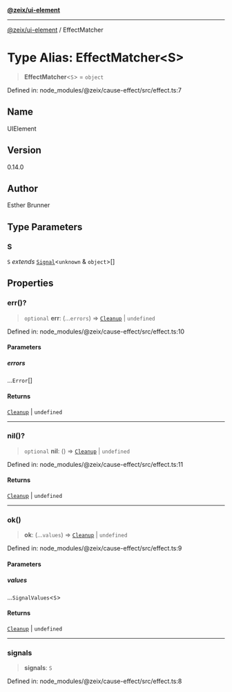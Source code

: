 [**@zeix/ui-element**](../README.md)

***

[@zeix/ui-element](../globals.md) / EffectMatcher

# Type Alias: EffectMatcher\<S\>

> **EffectMatcher**\<`S`\> = `object`

Defined in: node\_modules/@zeix/cause-effect/src/effect.ts:7

## Name

UIElement

## Version

0.14.0

## Author

Esther Brunner

## Type Parameters

### S

`S` *extends* [`Signal`](Signal.md)\<`unknown` & `object`\>[]

## Properties

### err()?

> `optional` **err**: (...`errors`) => [`Cleanup`](Cleanup.md) \| `undefined`

Defined in: node\_modules/@zeix/cause-effect/src/effect.ts:10

#### Parameters

##### errors

...`Error`[]

#### Returns

[`Cleanup`](Cleanup.md) \| `undefined`

***

### nil()?

> `optional` **nil**: () => [`Cleanup`](Cleanup.md) \| `undefined`

Defined in: node\_modules/@zeix/cause-effect/src/effect.ts:11

#### Returns

[`Cleanup`](Cleanup.md) \| `undefined`

***

### ok()

> **ok**: (...`values`) => [`Cleanup`](Cleanup.md) \| `undefined`

Defined in: node\_modules/@zeix/cause-effect/src/effect.ts:9

#### Parameters

##### values

...`SignalValues`\<`S`\>

#### Returns

[`Cleanup`](Cleanup.md) \| `undefined`

***

### signals

> **signals**: `S`

Defined in: node\_modules/@zeix/cause-effect/src/effect.ts:8
